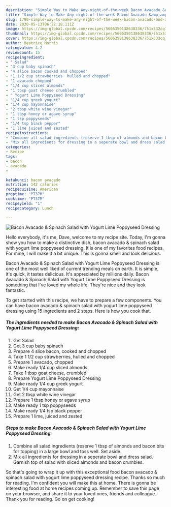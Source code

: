 ```yaml
---
description: "Simple Way to Make Any-night-of-the-week Bacon Avacado &amp;amp; Spinach Salad with Yogurt Lime Poppyseed Dressing"
title: "Simple Way to Make Any-night-of-the-week Bacon Avacado &amp;amp; Spinach Salad with Yogurt Lime Poppyseed Dressing"
slug: 1790-simple-way-to-make-any-night-of-the-week-bacon-avacado-and-amp-spinach-salad-with-yogurt-lime-poppyseed-dressing
date: 2020-05-13T06:22:18.111Z
image: https://img-global.cpcdn.com/recipes/5606350138638336/751x532cq70/bacon-avacado-spinach-salad-with-yogurt-lime-poppyseed-dressing-recipe-main-photo.jpg
thumbnail: https://img-global.cpcdn.com/recipes/5606350138638336/751x532cq70/bacon-avacado-spinach-salad-with-yogurt-lime-poppyseed-dressing-recipe-main-photo.jpg
cover: https://img-global.cpcdn.com/recipes/5606350138638336/751x532cq70/bacon-avacado-spinach-salad-with-yogurt-lime-poppyseed-dressing-recipe-main-photo.jpg
author: Beatrice Morris
ratingvalue: 4.2
reviewcount: 15
recipeingredient:
- " Salad"
- "3 cup baby spinach"
- "4 slice bacon cooked and chopped"
- "1 1/2 cup strawberries  hulled and chopped"
- "1 avacado chopped"
- "1/4 cup sliced almonds"
- "1 tbsp goat cheese crumbled"
- " Yogurt Lime Poppyseed Dressing"
- "1/4 cup greek yogurt"
- "1/4 cup mayonnaise"
- "2 tbsp white wine vinegar"
- "1 tbsp honey or agave syrup"
- "1 tsp poppyseeds"
- "1/4 tsp black pepper"
- "1 lime juiced and zested"
recipeinstructions:
- "Combine all salad ingredients (reserve 1 tbsp of almonds and bacon bits for topping) in a large bowl and toss well. Set aside."
- "Mix all ingredients for dressing in a seperate bowl and dress salad. Garnish top of salad with sliced almonds and bacon crumbles."
categories:
- Recipe
tags:
- bacon
- avacado
- 

katakunci: bacon avacado  
nutrition: 142 calories
recipecuisine: American
preptime: "PT37M"
cooktime: "PT37M"
recipeyield: "1"
recipecategory: Lunch

---
```



![Bacon Avacado &amp; Spinach Salad with Yogurt Lime Poppyseed Dressing](https://img-global.cpcdn.com/recipes/5606350138638336/751x532cq70/bacon-avacado-spinach-salad-with-yogurt-lime-poppyseed-dressing-recipe-main-photo.jpg)

Hello everybody, it's me, Dave, welcome to my recipe site. Today, I'm gonna show you how to make a distinctive dish, bacon avacado &amp; spinach salad with yogurt lime poppyseed dressing. It is one of my favorites food recipes. For mine, I will make it a bit unique. This is gonna smell and look delicious.

Bacon Avacado &amp; Spinach Salad with Yogurt Lime Poppyseed Dressing is one of the most well liked of current trending meals on earth. It is simple, it's quick, it tastes delicious. It's appreciated by millions daily. Bacon Avacado &amp; Spinach Salad with Yogurt Lime Poppyseed Dressing is something that I've loved my whole life. They're nice and they look fantastic.




To get started with this recipe, we have to prepare a few components. You can have bacon avacado &amp; spinach salad with yogurt lime poppyseed dressing using 15 ingredients and 2 steps. Here is how you cook that.

<!--inarticleads1-->

##### The ingredients needed to make Bacon Avacado &amp; Spinach Salad with Yogurt Lime Poppyseed Dressing:

1. Get  Salad
1. Get 3 cup baby spinach
1. Prepare 4 slice bacon, cooked and chopped
1. Take 1 1/2 cup strawberries,  hulled and chopped
1. Prepare 1 avacado, chopped
1. Make ready 1/4 cup sliced almonds
1. Take 1 tbsp goat cheese, crumbled
1. Prepare  Yogurt Lime Poppyseed Dressing
1. Make ready 1/4 cup greek yogurt
1. Get 1/4 cup mayonnaise
1. Get 2 tbsp white wine vinegar
1. Prepare 1 tbsp honey or agave syrup
1. Make ready 1 tsp poppyseeds
1. Make ready 1/4 tsp black pepper
1. Prepare 1 lime, juiced and zested




<!--inarticleads2-->

##### Steps to make Bacon Avacado &amp; Spinach Salad with Yogurt Lime Poppyseed Dressing:

1. Combine all salad ingredients (reserve 1 tbsp of almonds and bacon bits for topping) in a large bowl and toss well. Set aside.
1. Mix all ingredients for dressing in a seperate bowl and dress salad. Garnish top of salad with sliced almonds and bacon crumbles.




So that's going to wrap it up with this exceptional food bacon avacado &amp; spinach salad with yogurt lime poppyseed dressing recipe. Thanks so much for reading. I'm confident you will make this at home. There is gonna be interesting food at home recipes coming up. Remember to save this page on your browser, and share it to your loved ones, friends and colleague. Thank you for reading. Go on get cooking!
